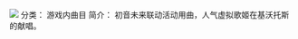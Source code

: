 ![](//static.kivo.wiki/images/music/cover/vH4lku7tp6hNFC0isa7RhpOHjPw2FqF2.png)
分类： 游戏内曲目
简介：
初音未来联动活动用曲，人气虚拟歌姬在基沃托斯的献唱。
